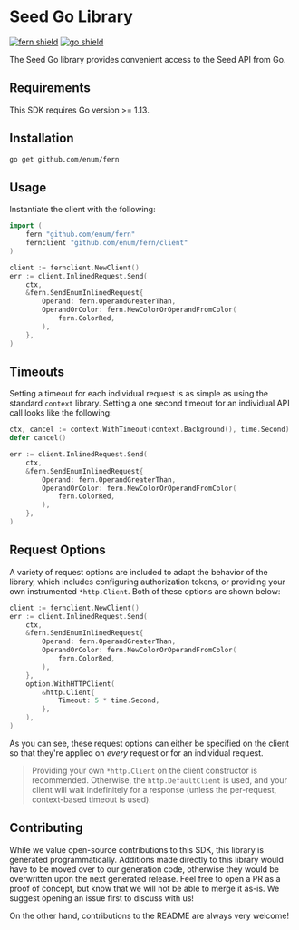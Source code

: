 # Seed Go Library

[![fern shield](https://img.shields.io/badge/%F0%9F%8C%BF-SDK%20generated%20by%20Fern-brightgreen)](https://github.com/fern-api/fern)
[![go shield](https://img.shields.io/badge/go-docs-blue)](https://pkg.go.dev/github.com/enum/fern)

The Seed Go library provides convenient access to the Seed API from Go.

## Requirements

This SDK requires Go version >= 1.13.

## Installation

```sh
go get github.com/enum/fern
```

## Usage

Instantiate the client with the following:

```go
import (
	fern "github.com/enum/fern"
	fernclient "github.com/enum/fern/client"
)

client := fernclient.NewClient()
err := client.InlinedRequest.Send(
	ctx,
	&fern.SendEnumInlinedRequest{
		Operand: fern.OperandGreaterThan,
		OperandOrColor: fern.NewColorOrOperandFromColor(
			fern.ColorRed,
		),
	},
)
```

## Timeouts

Setting a timeout for each individual request is as simple as
using the standard `context` library. Setting a one second timeout
for an individual API call looks like the following:

```go
ctx, cancel := context.WithTimeout(context.Background(), time.Second)
defer cancel()

err := client.InlinedRequest.Send(
	ctx,
	&fern.SendEnumInlinedRequest{
		Operand: fern.OperandGreaterThan,
		OperandOrColor: fern.NewColorOrOperandFromColor(
			fern.ColorRed,
		),
	},
)
```

## Request Options

A variety of request options are included to adapt the behavior of the library,
which includes configuring authorization tokens, or providing your own instrumented
`*http.Client`. Both of these options are shown below:

```go
client := fernclient.NewClient()
err := client.InlinedRequest.Send(
	ctx,
	&fern.SendEnumInlinedRequest{
		Operand: fern.OperandGreaterThan,
		OperandOrColor: fern.NewColorOrOperandFromColor(
			fern.ColorRed,
		),
	},
	option.WithHTTPClient(
		&http.Client{
			Timeout: 5 * time.Second,
		},
	),
)
```
As you can see, these request options can either be specified on the client so that
they're applied on _every_ request or for an individual request.

> Providing your own `*http.Client` on the client constructor is recommended. Otherwise,
> the `http.DefaultClient` is used, and your client will wait indefinitely for a response
> (unless the per-request, context-based timeout is used).


## Contributing

While we value open-source contributions to this SDK, this library is generated programmatically.
Additions made directly to this library would have to be moved over to our generation code,
otherwise they would be overwritten upon the next generated release. Feel free to open a PR as
a proof of concept, but know that we will not be able to merge it as-is. We suggest opening
an issue first to discuss with us!

On the other hand, contributions to the README are always very welcome!